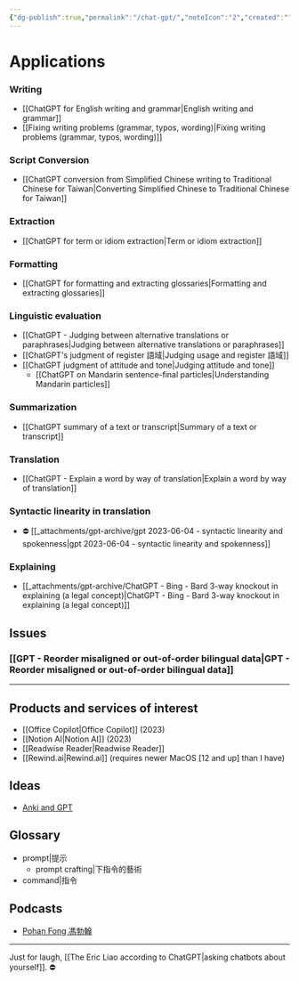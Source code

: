 ```yaml
---
{"dg-publish":true,"permalink":"/chat-gpt/","noteIcon":"2","created":"","updated":""}
---
```


# Applications

### Writing
- [[ChatGPT for English writing and grammar\|English writing and grammar]]
- [[Fixing writing problems (grammar, typos, wording)\|Fixing writing problems (grammar, typos, wording)]]

### Script Conversion
- [[ChatGPT conversion from Simplified Chinese writing to Traditional Chinese for Taiwan\|Converting Simplified Chinese to Traditional Chinese for Taiwan]]

### Extraction
- [[ChatGPT for term or idiom extraction\|Term or idiom extraction]]

### Formatting
- [[ChatGPT for formatting and extracting glossaries\|Formatting and extracting glossaries]]

### Linguistic evaluation
- [[ChatGPT - Judging between alternative translations or paraphrases\|Judging between alternative translations or paraphrases]]
- [[ChatGPT's judgment of register 語域\|Judging usage and register 語域]]
- [[ChatGPT judgment of attitude and tone\|Judging attitude and tone]]
	- [[ChatGPT on Mandarin sentence-final particles\|Understanding Mandarin particles]]

### Summarization
- [[ChatGPT summary of a text or transcript\|Summary of a text or transcript]]

### Translation 
- [[ChatGPT - Explain a word by way of translation\|Explain a word by way of translation]]

### Syntactic linearity in translation
- ⛔️ [[_attachments/gpt-archive/gpt 2023-06-04 - syntactic linearity and spokenness\|gpt 2023-06-04 - syntactic linearity and spokenness]]

### Explaining
- [[_attachments/gpt-archive/ChatGPT - Bing - Bard 3-way knockout in explaining (a legal concept)\|ChatGPT - Bing - Bard 3-way knockout in explaining (a legal concept)]]

## Issues

###  [[GPT - Reorder misaligned or out-of-order bilingual data\|GPT - Reorder misaligned or out-of-order bilingual data]]

---
## Products and services of interest
- [[Office Copilot\|Office Copilot]] (2023)
- [[Notion AI\|Notion AI]] (2023)
- [[Readwise Reader\|Readwise Reader]]
- [[Rewind.ai\|Rewind.ai]] (requires newer MacOS \[12 and up\] than I have)

## Ideas
- [Anki and GPT](https://news.ycombinator.com/item?id=34622913)

## Glossary
- prompt|提示
	- prompt crafting|下指令的藝術
- command|指令

## Podcasts
- [Pohan Fong 馮勃翰](https://open.firstory.me/story/cler01irx00tp01vw4b0pbgkt)

---
Just for laugh, [[The Eric Liao according to ChatGPT\|asking chatbots about yourself]].  ⛔️